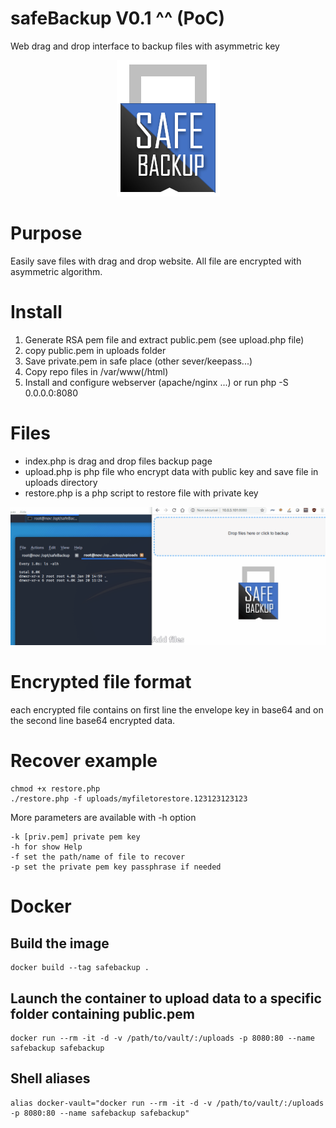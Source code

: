 # safeBackup V0.1 ^^ (PoC)
Web drag and drop interface to backup files with asymmetric key

<p align="center">
<img src="https://github.com/0x25/safeBackup/blob/master/safebackup.PNG?raw=true" alt="SafeBackup">
</p>

# Purpose
Easily save files with drag and drop website.
All file are encrypted with asymmetric algorithm.

# Install

 1. Generate RSA pem file and extract public.pem (see upload.php file)
 2. copy public.pem in uploads folder
 3. Save private.pem in safe place (other sever/keepass...)
 4. Copy repo files in /var/www(/html)
 5. Install and configure webserver (apache/nginx ...) or run php -S 0.0.0.0:8080

# Files

 - index.php is drag and drop files backup page 
 - upload.php is php file who encrypt data with public key and save file in uploads directory
 - restore.php is a php script to restore file with private key

<p align="center">
<img src="https://github.com/0x25/safeBackup/blob/master/safeBackup.gif?raw=true" alt="SafeBackup">
</p>

# Encrypted file format
each encrypted file contains on first line the envelope key in base64 and on the second line base64 encrypted data.

# Recover example
```
chmod +x restore.php
./restore.php -f uploads/myfiletorestore.123123123123
```
More parameters are available with -h option
```
-k [priv.pem] private pem key
-h for show Help
-f set the path/name of file to recover
-p set the private pem key passphrase if needed
```

# Docker
## Build the image
```
docker build --tag safebackup .
```

## Launch the container to upload data to a specific folder containing public.pem
```
docker run --rm -it -d -v /path/to/vault/:/uploads -p 8080:80 --name safebackup safebackup
```

## Shell aliases
```
alias docker-vault="docker run --rm -it -d -v /path/to/vault/:/uploads -p 8080:80 --name safebackup safebackup"
```
